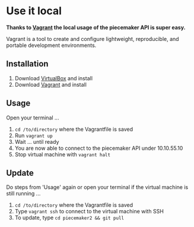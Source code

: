 # Use it local

__Thanks to [Vagrant](http://www.vagrantup.com/) the local usage of the piecemaker API is super easy.__ 

Vagrant is a tool to create and configure lightweight, reproducible, and portable development environments.

## Installation
1. Download [VirtualBox](https://www.virtualbox.org/wiki/Downloads) and install
1. Download [Vagrant](http://downloads.vagrantup.com) and install

## Usage
Open your terminal ...

1. ```cd /to/directory``` where the Vagrantfile is saved
1. Run ```vagrant up```
1. Wait ... until ready
1. You are now able to connect to the piecemaker API under 10.10.55.10
1. Stop virtual machine with ```vagrant halt```

## Update
Do steps from 'Usage' again or open your terminal if the virtual machine is still running ...

1. ```cd /to/directory``` where the Vagrantfile is saved
1. Type ```vagrant ssh``` to connect to the virtual machine with SSH
1. To update, type ```cd piecemaker2 && git pull```
